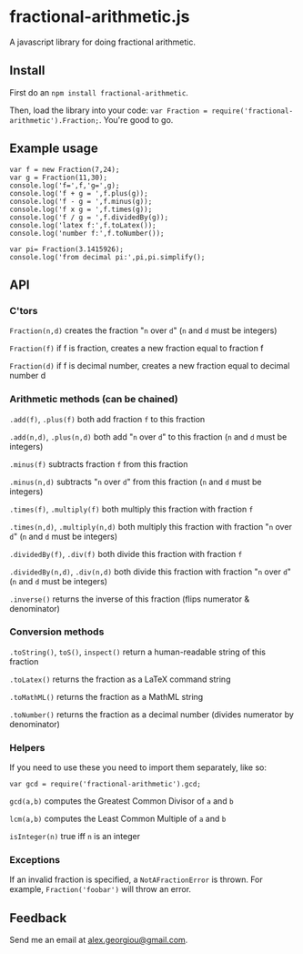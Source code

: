 # fractional-arithmetic.js #

A javascript library for doing fractional arithmetic.

## Install

First do an `npm install fractional-arithmetic`.

Then, load the library into your code: `var Fraction = require('fractional-arithmetic').Fraction;`.
You're good to go.

## Example usage

	var f = new Fraction(7,24);
	var g = Fraction(11,30);
	console.log('f=',f,'g=',g);
	console.log('f + g = ',f.plus(g));
	console.log('f - g = ',f.minus(g));
	console.log('f x g = ',f.times(g));
	console.log('f / g = ',f.dividedBy(g));
	console.log('latex f:',f.toLatex());
	console.log('number f:',f.toNumber());

	var pi= Fraction(3.1415926);
	console.log('from decimal pi:',pi,pi.simplify();


## API

### C'tors
`Fraction(n,d)` creates the fraction "`n` over `d`" (`n` and `d` must be integers) 
	
`Fraction(f)` if f is fraction, creates a new fraction equal to fraction f

`Fraction(d)` if f is decimal number, creates a new fraction equal to decimal number d
	
### Arithmetic methods (can be chained)

`.add(f)`, `.plus(f)` both add fraction `f` to this fraction
	
`.add(n,d)`, `.plus(n,d)` both add "`n` over `d`" to this fraction (`n` and `d` must be integers)

`.minus(f)` subtracts fraction `f` from this fraction
	
`.minus(n,d)` subtracts "`n` over `d`" from this fraction (`n` and `d` must be integers)

`.times(f)`, `.multiply(f)` both multiply this fraction with fraction `f`

`.times(n,d)`, `.multiply(n,d)` both multiply this fraction with fraction "`n` over `d`" (`n` and `d` must be integers)

`.dividedBy(f)`, `.div(f)` both divide this fraction with fraction `f`
	
`.dividedBy(n,d)`, `.div(n,d)` both divide this fraction with fraction "`n` over `d`" (`n` and `d` must be integers)
	
`.inverse()` returns the inverse of this fraction (flips numerator & denominator)
	
### Conversion methods

`.toString()`, `toS()`, `inspect()` return a human-readable string of this fraction
	
`.toLatex()` returns the fraction as a LaTeX command string
	
`.toMathML()` returns the fraction as a MathML string
	
`.toNumber()` returns the fraction as a decimal number (divides numerator by denominator)
	
### Helpers

If you need to use these you need to import them separately, like so:

    var gcd = require('fractional-arithmetic').gcd;

`gcd(a,b)` computes the Greatest Common Divisor of `a` and `b`
	
`lcm(a,b)` computes the Least Common Multiple of `a` and `b`

`isInteger(n)` true iff `n` is an integer

### Exceptions

If an invalid fraction is specified, a `NotAFractionError` is thrown. For example, `Fraction('foobar')` will throw an error.

## Feedback

Send me an email at <a href="mailto:alex.georgiou@gmail.com">alex.georgiou@gmail.com</a>.
